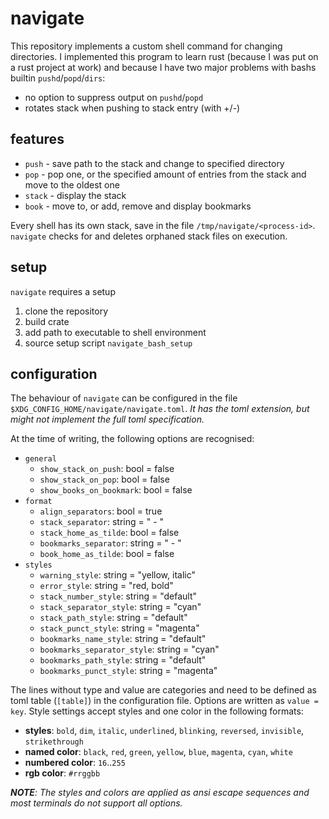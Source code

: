 # navigate

This repository implements a custom shell command for changing directories.
I implemented this program to learn rust (because I was put on a rust project at work) and because I have two major problems with bashs builtin `pushd`/`popd`/`dirs`:
* no option to suppress output on `pushd`/`popd`
* rotates stack when pushing to stack entry (with +/-<entry-number>)

## features

* `push` - save path to the stack and change to specified directory
* `pop` - pop one, or the specified amount of entries from the stack and move to the oldest one
* `stack` - display the stack
* `book` - move to, or add, remove and display bookmarks

Every shell has its own stack, save in the file `/tmp/navigate/<process-id>`.
`navigate` checks for and deletes orphaned stack files on execution.


## setup

`navigate` requires a setup
1) clone the repository
1) build crate
1) add path to executable to shell environment
1) source setup script `navigate_bash_setup`


## configuration

The behaviour of `navigate` can be configured in the file `$XDG_CONFIG_HOME/navigate/navigate.toml`.
*It has the toml extension, but might not implement the full toml specification.*

At the time of writing, the following options are recognised:
* `general`
  * `show_stack_on_push`: bool = false
  * `show_stack_on_pop`: bool = false
  * `show_books_on_bookmark`: bool = false
* `format`
  * `align_separators`: bool = true
  * `stack_separator`: string = " - "
  * `stack_home_as_tilde`: bool = false
  * `bookmarks_separator`: string = " - "
  * `book_home_as_tilde`: bool = false
* `styles`
  * `warning_style`: string = "yellow, italic"
  * `error_style`: string = "red, bold"
  * `stack_number_style`: string = "default"
  * `stack_separator_style`: string = "cyan"
  * `stack_path_style`: string = "default"
  * `stack_punct_style`: string = "magenta"
  * `bookmarks_name_style`: string = "default"
  * `bookmarks_separator_style`: string = "cyan"
  * `bookmarks_path_style`: string = "default"
  * `bookmarks_punct_style`: string = "magenta"

The lines without type and value are categories and need to be defined as toml table (`[table]`) in the configuration file.
Options are written as `value = key`.
Style settings accept styles and one color in the following formats:
* **styles**: `bold`, `dim`, `italic`, `underlined`, `blinking`, `reversed`, `invisible`, `strikethrough`
* **named color**: `black`, `red`, `green`, `yellow`, `blue`, `magenta`, `cyan`, `white`
* **numbered color**: `16`..`255`
* **rgb color**: `#rrggbb`

***NOTE**: The styles and colors are applied as ansi escape sequences and most terminals do not support all options.*

